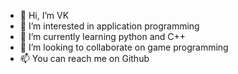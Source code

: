 - 👋 Hi, I’m VK
- 👀 I’m interested in application programming
- 🌱 I’m currently learning python and C++
- 💞️ I’m looking to collaborate on game programming
- 📫 You can reach me on Github

<!---
VK123Z/VK123Z is a ✨ special ✨ repository because its `README.md` (this file) appears on your GitHub profile.
You can click the Preview link to take a look at your changes.
--->
